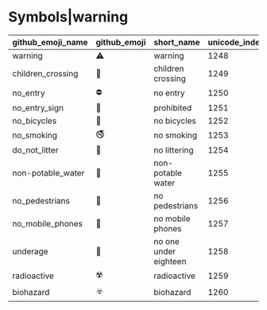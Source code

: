 # Symbols|warning

|github_emoji_name|github_emoji|short_name|unicode_index|
|---|---|---|---|
|warning|:warning:|warning|1248|
|children_crossing|:children_crossing:|children crossing|1249|
|no_entry|:no_entry:|no entry|1250|
|no_entry_sign|:no_entry_sign:|prohibited|1251|
|no_bicycles|:no_bicycles:|no bicycles|1252|
|no_smoking|:no_smoking:|no smoking|1253|
|do_not_litter|:do_not_litter:|no littering|1254|
|non-potable_water|:non-potable_water:|non-potable water|1255|
|no_pedestrians|:no_pedestrians:|no pedestrians|1256|
|no_mobile_phones|:no_mobile_phones:|no mobile phones|1257|
|underage|:underage:|no one under eighteen|1258|
|radioactive|:radioactive:|radioactive|1259|
|biohazard|:biohazard:|biohazard|1260|
